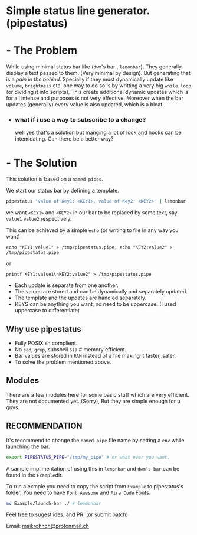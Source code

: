 # Simple status line generator. (pipestatus)

# - The Problem
While using minimal status bar like (`dwm`'s bar , `lemonbar`). They generally display a text passed to them. (Very minimal by design). But generating that is a *pain in the behind*. Specially if they must dynamically update like `volume`, `brightness` etc, one way to do so is by writting a very big `while loop` (or dividing it into scripts), This create additional dynamic updates which is for all intense and purposes is not very effective. Moreover when the bar updates (generally) every value is also updated, which is a bloat.

   - ### what if i use a way to subscribe to a change?
        well yes that's a solution but manging a lot of look and hooks can be intemidating. Can there be a better way?

# - The Solution

This solution is based on a `named pipes`.

We start our status bar by defining a template.

```bash
pipestatus "Value of Key1: <KEY1>, value of Key2: <KEY2>" | lemonbar
```
we want `<KEY1>` and `<KEY2>` in our bar to be replaced by some text, say `value1` `value2` respectively.

This can be achieved by a simple `echo` (or writing to file in any way you want)
```
echo "KEY1:value1" > /tmp/pipestatus.pipe; echo "KEY2:value2" > /tmp/pipestatus.pipe
```

or

```
printf KEY1:value1\nKEY2:value2" > /tmp/pipestatus.pipe
```

* Each update is separate from one another.
* The values are stored and can be dynamically and separately updated.
* The template and the updates are handled separately.
* KEYS can be anything you want, no need to be uppercase. (I used uppercase to differentiate)

## Why use pipestatus

* Fully POSIX sh complient.
* No `sed`, `grep`, subshell `$()` # memory efficient.
* Bar values are stored in `RAM` instead of a file making it faster, safer.
* To solve the problem mentioned above.

## Modules
There are a few modules here for some basic stuff which are very efficient. They are not documented yet. (Sorry), But they are simple enough for u guys.

## RECOMMENDATION

It's recommend to change the `named pipe` file name by setting a `env` while launching the bar.

```bash
export PIPESTATUS_PIPE="/tmp/my_pipe" # or what ever you want.
```

A sample implimentation of using this in `lemonbar` and `dwm's bar` can be found in the `Example`dir.

To run a exmple you need to copy the script from `Example` to pipestatus's folder, You need to have `Font Awesome` and `Fira Code` Fonts.

```bash
mv Example/launch-bar ./ # lemmonbar
```
Feel free to sugest ides, and PR. (or submit patch)

Email: <mail:rohnch@protonmail.ch>
